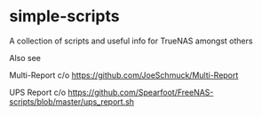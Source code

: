 # simple-scripts
A collection of scripts and useful info for TrueNAS amongst others

Also see

Multi-Report c/o https://github.com/JoeSchmuck/Multi-Report

UPS Report c/o https://github.com/Spearfoot/FreeNAS-scripts/blob/master/ups_report.sh

